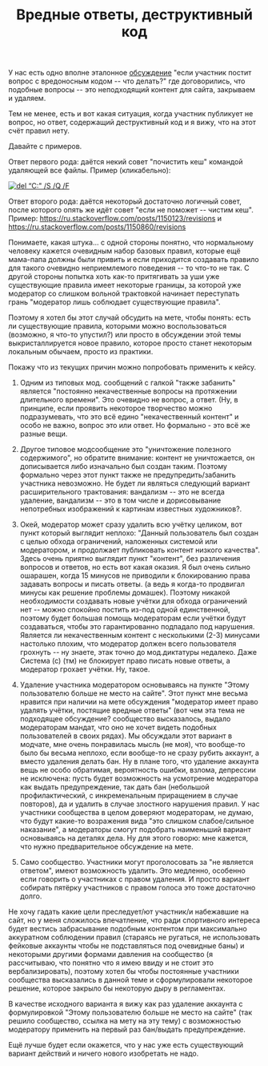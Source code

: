﻿---
title: "Вредные ответы, деструктивный код"
se.owner.user_id: 213987
se.owner.display_name: "A K"
se.owner.link: "https://ru.meta.stackoverflow.com/users/213987/a-k"
se.link: "https://ru.meta.stackoverflow.com/questions/10617/%d0%92%d1%80%d0%b5%d0%b4%d0%bd%d1%8b%d0%b5-%d0%be%d1%82%d0%b2%d0%b5%d1%82%d1%8b-%d0%b4%d0%b5%d1%81%d1%82%d1%80%d1%83%d0%ba%d1%82%d0%b8%d0%b2%d0%bd%d1%8b%d0%b9-%d0%ba%d0%be%d0%b4"
se.question_id: 10617
se.post_type: question
se.score: 16
---
<p>У  нас есть одно вполне эталонное <a href="https://ru.meta.stackoverflow.com/q/10560/213987">обсуждение</a> &quot;если участник постит вопрос с вредоносным кодом -- что делать?&quot; где договорились, что подобные вопросы -- это неподходящий контент для сайта, закрываем и удаляем.</p>
<p>Тем не менее, есть и вот какая ситуация, когда участник публикует не вопрос, но ответ, содержащий деструктивный код и я вижу, что на этот счёт правил нету.</p>
<p>Давайте с примеров.</p>
<p>Ответ первого рода: даётся некий совет &quot;почистить кеш&quot; командой удаляющей все файлы. Пример (кликабельно):</p>
<p><a href="https://ru.stackoverflow.com/a/1148082/"><img src="https://i.stack.imgur.com/XX972.png" alt="del “C:&quot; /S /Q /F" /></a></p>
<p>Ответ второго рода: даётся некоторый достаточно логичный совет, после которого опять же идёт совет &quot;если не поможет -- чистим кеш&quot;. Пример: <a href="https://ru.stackoverflow.com/posts/1150123/revisions">https://ru.stackoverflow.com/posts/1150123/revisions</a> и <a href="https://ru.stackoverflow.com/posts/1150860/revisions">https://ru.stackoverflow.com/posts/1150860/revisions</a></p>
<p>Понимаете, какая штука... с одной стороны понятно, что нормальному человеку кажется очевидным набор базовых правил, которые ещё мама-папа должны были привить и если приходится создавать правило для такого очевидно неприемлемого поведения -- то что-то не так. С другой стороны попытка хоть как-то притягивать за уши уже существующие правила имеет некоторые границы, за которой уже модератор со слишком вольной трактовкой начинает переступать грань &quot;модератор лишь соблюдает существующие правила&quot;.</p>
<p>Поэтому я хотел бы этот случай обсудить на мете, чтобы понять: есть ли существующие правила, которыми можно воспользоваться (возможно, я что-то упустил?) или просто в обсуждении этой темы выкристаллируется новое правило, которое просто станет некоторым локальным обычаем, просто из практики.</p>
<p>Покажу что из текущих причин можно попробовать применить к кейсу.</p>
<ol>
<li><p>Одним из типовых мод. сообщений с галкой &quot;также забанить&quot; является &quot;постоянно некачественные вопросы на протяжении длительного времени&quot;. Это очевидно не вопрос, а ответ. (Ну, в принципе, если проявить некоторое творчество можно подразумевать, что это всё едино &quot;некачественный контент&quot; и особо не важно, вопрос это или ответ. Но формально - это всё же разные вещи.</p>
</li>
<li><p>Другое типовое модсообщение это &quot;уничтожение полезного содержимого&quot;, но обратите внимание: контент не уничтожается, он дописывается либо изначально был создан таким. Поэтому формально через этот пункт также не предупредить/забанить участника невозможно. Не будет ли являться следующий вариант расширительного трактования: вандализм -- это не всегда удаление, вандализм -- это в том числе и дорисовывание непотребных изображений к картинам известных художников?.</p>
</li>
<li><p>Окей, модератор может сразу удалить всю учётку целиком, вот пункт который выглядит неплохо: &quot;Данный пользователь был создан с целью обхода ограничений, наложенных системой или модератором, и продолжает публиковать контент низкого качества&quot;. Здесь очень приятно выглядит пункт &quot;контент&quot;, без различения вопросов и ответов, но есть вот какая оказия. Я был очень сильно ошарашен, когда 15 минусов не приводили к блокированию права задавать вопросы и писать ответы. (а ведь я когда-то продвигал минусы как решение проблемы домашек). Поэтому никакой необходимости создавать новые учётки для обхода ограничений нет -- можно спокойно постить из-под одной единственной, поэтому будет большая помощь модераторам если учётки будут создаваться, чтобы это гарантированно подпадало под нарушения. Является ли некачественным контент с несколькими (2-3) минусами настолько плохим, что модератор должен всего пользователя грохнуть -- ну знаете, этак точно до мод.диктатуры недалеко. Даже Система (с) (тм) не блокирует право писать новые ответы, а модератор грохает учётки. Ну, такое.</p>
</li>
<li><p>Удаление участника модератором основываясь на пункте &quot;Этому пользователю больше не место на сайте&quot;. Этот пункт мне весьма нравится при наличии на мете обсуждения &quot;модератор имеет право удалять учётки, постящие вредные ответы&quot; (вот чем эта тема не подходящее обсуждение? сообщество высказалось, выдало модераторам мандат, что оно не хочет видеть подобных пользователей в своих рядах). Мы обсуждали этот вариант в модчате, мне очень понравилась мысль (не моя), что вообще-то было бы весьма неплохо, если вообще-то не сразу рубить аккаунт, а вместо удаления делать бан. Ну в плане того, что удаление аккаунта вещь не особо обратимая, вероятность ошибки, взлома, депрессии не исключена: пусть будет возможность на усмотрение модератора как выдать предупреждение, так дать бан (небольшой профилактический, с инкременальным приращением в случае повторов), да и удалить в случае злостного нарушения правил. У нас участники сообщества в целом доверяют модераторам, не думаю, что будут какие-то возражения вида &quot;это слишком слабое/сильное наказание&quot;, а модераторы смогут подобрать наименьший вариант основываясь на деталях дела. Ну для этого говорю: мне кажется, что нужно предварительное обсуждение на мете.</p>
</li>
<li><p>Само сообщество. Участники могут проголосовать за &quot;не является ответом&quot;, имеют возможность удалить. Это медленно, особенно если говорить о участниках с правом удаления. И просто вариант собирать пятёрку участников с правом голоса это тоже достаточно долго.</p>
</li>
</ol>
<p>Не хочу гадать какие цели преследует/ют участник/и набежавшие на сайт, но у меня сложилось впечатление, что ради спортивного интереса будет вестись забрасывание подобным контентом при максимально аккуратном соблюдении правил (стараясь не ругаться, не использовать фейковые аккаунты чтобы не подставляться под очевидные баны) и некоторыми другими формами давления на сообщество (я рассчитываю, что понятно что я имею ввиду и не стоит это вербализировать), поэтому хотел бы чтобы постоянные участники сообщества высказались в данной теме и сформулировали некоторое решение, которое закрыло бы некоторую дыру в регламентах.</p>
<p>В качестве исходного варианта я вижу как раз удаление аккаунта с формулировкой &quot;Этому пользователю больше не место на сайте&quot; (так решило сообщество, ссылка на мету на эту тему) с возможностью модератору применить на первый раз бан/выдать предупреждение.</p>
<p>Ещё лучше будет если окажется, что у нас уже есть существующий вариант действий и ничего нового изобретать не надо.</p>
